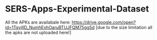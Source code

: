 # SERS-Apps-Experimental-Dataset

All the APKs are availabale here:
    https://drive.google.com/open?id=1TqvjllD_NumhEvhOaruBTUJFQM75gg5d
[due to the size limitation all the apks are not uploaded here!]
